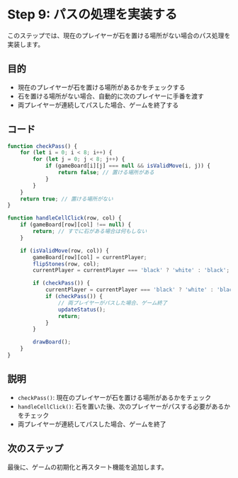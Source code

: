 # Step 9: パスの処理を実装する

このステップでは、現在のプレイヤーが石を置ける場所がない場合のパス処理を実装します。

## 目的
- 現在のプレイヤーが石を置ける場所があるかをチェックする
- 石を置ける場所がない場合、自動的に次のプレイヤーに手番を渡す
- 両プレイヤーが連続してパスした場合、ゲームを終了する

## コード
```javascript
function checkPass() {
    for (let i = 0; i < 8; i++) {
        for (let j = 0; j < 8; j++) {
            if (gameBoard[i][j] === null && isValidMove(i, j)) {
                return false; // 置ける場所がある
            }
        }
    }
    return true; // 置ける場所がない
}

function handleCellClick(row, col) {
    if (gameBoard[row][col] !== null) {
        return; // すでに石がある場合は何もしない
    }

    if (isValidMove(row, col)) {
        gameBoard[row][col] = currentPlayer;
        flipStones(row, col);
        currentPlayer = currentPlayer === 'black' ? 'white' : 'black';

        if (checkPass()) {
            currentPlayer = currentPlayer === 'black' ? 'white' : 'black';
            if (checkPass()) {
                // 両プレイヤーがパスした場合、ゲーム終了
                updateStatus();
                return;
            }
        }

        drawBoard();
    }
}
```

## 説明
- `checkPass()`: 現在のプレイヤーが石を置ける場所があるかをチェック
- `handleCellClick()`: 石を置いた後、次のプレイヤーがパスする必要があるかをチェック
- 両プレイヤーが連続してパスした場合、ゲームを終了

## 次のステップ
最後に、ゲームの初期化と再スタート機能を追加します。
